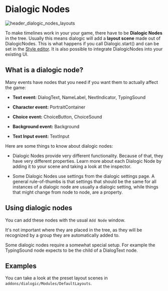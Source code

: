 # Dialogic Nodes

![header_dialogic_nodes_layouts](/media/headers/dialogic_nodes_layouts.png)

To make timelines work in your your game, there have to be **Dialogic Nodes** in the tree. Usually this means dialogic will add a **layout scene** made out of DialogicNodes. This is what happens if you call Dialogic.start() and can be set in the [Style editor](/documentation/styles-and-layouts). It is also possible to integrate DialogicNodes into your existing UI.

## What is a dialogic node?

Many events have nodes that you need if you want them to actually affect the game:

- **Text event:** DialogText, NameLabel, NextIndicator, TypingSound

- **Character event:** PortraitContainer

- **Choice event:** ChoiceButton, ChoiceSound

- **Background event:** Background

- **Text Input event:** TextInput

Here are some things to know about dialogic nodes:

- Dialogic Nodes provide very different functionality. Because of that, they have very different properties. Learn more about each Dialogic Node by adding it to your scene and taking a look at the inspector.

- Some Dialogic Nodes use settings from the dialogic settings page.
  A general rule-of-thumbs is that settings that should be the same for all instances of a dialogic node are usually a dialogic setting, while things that might change from node to node, are a property.

## Using dialogic nodes

You can add these nodes with the usual `Add Node` window.

It's not important where they are placed in the tree, as they will be recognized by a group they are automatically added to.

Some dialogic nodes require a somewhat special setup. For example the TypingSound node expects to be the child of a DialogText node.

## Examples

You can take a look at the preset layout scenes in `addons/dialogic/Modules/DefaultLayouts`.
